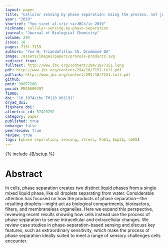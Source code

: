 ```yaml
---
layout: paper
title: "Cellular sensing by phase separation: Using the process, not just the products"
year: "2019"
shortref: "Yoo <i>et al.</i> <i>JBC</i> 2019"
nickname: cellular-sensing-by-phase-separation
journal: "Journal of Biological Chemistry"
volume: 294
issue: 18
pages: 7151-7159
authors: "Yoo H, Triandafillou CG, Drummond DA"
image: /assets/images/papers/process-products.svg
redirect_from: 
fulltext: http://www.jbc.org/content/294/18/7151.long
pdf: http://www.jbc.org/content/294/18/7151.full.pdf
pdflink: http://www.jbc.org/content/294/18/7151.full.pdf
github: 
pmid: 30877200
pmcid: PMC6509497
f1000: 
doi: "10.1074/jbc.TM118.001191"
dryad_doi:
figshare_doi: 
altmetric_id: 57429292
category: paper
published: true
embargo: false
peerreview: true
review: true
tags: [phase separation, sensing, stress, Pab1, Sup35, cGAS]
---
```

{% include JB/setup %}

# Abstract 

In cells, phase separation creates two distinct liquid phases from a single mixed liquid phase, like oil droplets separating from water. Considerable attention has focused on how the products of phase separation—the resulting droplets—might act as biological compartments, bioreactors, filters, and membraneless organelles. Here we expand this perspective, reviewing recent results showing how cells instead use the process of phase separation to sense intracellular and extracellular changes. We review case studies in phase-separation-based sensing and discuss key features, such as extraordinary sensitivity, which make the process of phase separation ideally suited to meet a range of sensory challenges cells encounter.
